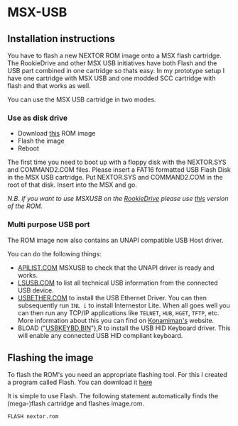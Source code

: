 # MSX-USB
## Installation instructions
You have to flash a new NEXTOR ROM image onto a MSX flash cartridge. The RookieDrive and other MSX USB initiatives have both Flash and the USB part combined in one cartridge so thats easy. In my prototype setup I have one cartridge with MSX USB and one modded SCC cartridge with flash and that works as well.

You can use the MSX USB cartridge in two modes.

### Use as disk drive
* Download [this](https://github.com/S0urceror/MSX-USB/raw/master/drivers/NextorUsbHost/dist/nextor.rom) ROM image
* Flash the image
* Reboot

The first time you need to boot up with a floppy disk with the NEXTOR.SYS and COMMAND2.COM files. 
Please insert a FAT16 formatted USB Flash Disk in the MSX USB cartridge.
Put NEXTOR.SYS and COMMAND2.COM in the root of that disk. Insert into the MSX and go.

*N.B. if you want to use MSXUSB on the [RookieDrive](http://rookiedrive.com/en/) please use [this](https://github.com/S0urceror/MSX-USB/raw/master/drivers/NextorUsbHost/dist/nextorrd.rom) version of the ROM.*

### Multi purpose USB port
The ROM image now also contains an UNAPI compatible USB Host driver.

You can do the following things:
* [APILIST.COM](https://github.com/S0urceror/MSX-USB/raw/master/drivers/UsbEthernet/dist/apilist.com) MSXUSB to check that the UNAPI driver is ready and works.
* [LSUSB.COM](https://github.com/S0urceror/MSX-USB/raw/master/drivers/UsbEthernet/dist/lsusb.com) to list all technical USB information from the connected USB device.
* [USBETHER.COM](https://github.com/S0urceror/MSX-USB/blob/master/drivers/UsbEthernet/dist/usbether.com) to install the USB Ethernet Driver. You can then subsequently run `INL i` to install Internestor Lite. When all goes well you can then run any TCP/IP applications like `TELNET`, `HUB`, `HGET`, `TFTP`, etc. More information about this you can find on [Konamiman's](https://www.konamiman.com/msx/msx-e.html#inl2) website.
* BLOAD ("[USBKEYBD.BIN](https://github.com/S0urceror/MSX-USB/raw/master/drivers/UsbKeyboard/dist/usbkeybd.bin)"),R to install the USB HID Keyboard driver. This will enable any connected USB HID compliant keyboard.

## Flashing the image
To flash the ROM's you need an appropriate flashing tool. For this I created a program called Flash. You can download it [here](https://github.com/S0urceror/MSX-USB/raw/master/software/dist/flash.com)

It is simple to use Flash. The following statement automatically finds the (mega-)flash cartridge and flashes image.rom.

`FLASH nextor.rom`
